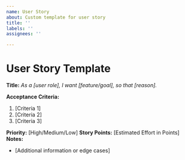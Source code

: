```yaml
---
name: User Story
about: Custom template for user story
title: ''
labels: ''
assignees: ''

---
```


# User Story Template

**Title:**
_As a [user role], I want [feature/goal], so that [reason]._

**Acceptance Criteria:**
1. [Criteria 1]
2. [Criteria 2]
3. [Criteria 3]

**Priority:** [High/Medium/Low]
**Story Points:** [Estimated Effort in Points]
**Notes:**
- [Additional information or edge cases]
